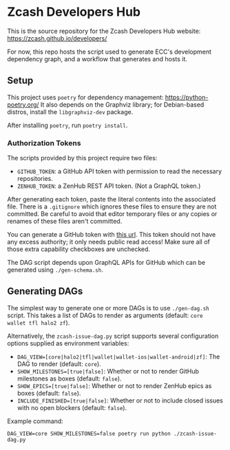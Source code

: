 # Zcash Developers Hub

This is the source repository for the Zcash Developers Hub website: https://zcash.github.io/developers/

For now, this repo hosts the script used to generate ECC's development dependency graph, and a workflow that generates and hosts it.

## Setup

This project uses `poetry` for dependency management: https://python-poetry.org/
It also depends on the Graphviz library; for Debian-based distros, install the
`libgraphviz-dev` package.

After installing `poetry`, run `poetry install`.

### Authorization Tokens

The scripts provided by this project require two files:

- `GITHUB_TOKEN`: a GitHub API token with permission to read the necessary repositories.
- `ZENHUB_TOKEN`: a ZenHub REST API token. (Not a GraphQL token.)

After generating each token, paste the literal contents into the associated file. There is a
`.gitignore` which ignores these files to ensure they are not committed. Be careful to avoid
that editor temporary files or any copies or renames of these files aren't committed.

You can generate a GitHub token with [this url](https://github.com/settings/tokens/new). This
token should not have any excess authority; it only needs public read access! Make sure all of
those extra capability checkboxes are unchecked.

The DAG script depends upon GraphQL APIs for GitHub which can be generated using
`./gen-schema.sh`.

## Generating DAGs

The simplest way to generate one or more DAGs is to use `./gen-dag.sh` script. This takes
a list of DAGs to render as arguments (default: `core wallet tfl halo2 zf`).

Alternatively, the `zcash-issue-dag.py` script supports several configuration options
supplied as environment variables:

- `DAG_VIEW=[core|halo2|tfl|wallet|wallet-ios|wallet-android|zf]`: The DAG to render (default: `core`).
- `SHOW_MILESTONES=[true|false]`: Whether or not to render GitHub milestones as boxes (default: `false`).
- `SHOW_EPICS=[true|false]`: Whether or not to render ZenHub epics as boxes (default: `false`).
- `INCLUDE_FINISHED=[true|false]`: Whether or not to include closed issues with no open blockers (default: `false`).

Example command:

```
DAG_VIEW=core SHOW_MILESTONES=false poetry run python ./zcash-issue-dag.py
```
